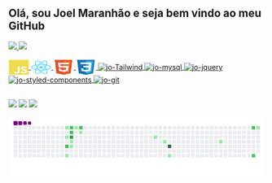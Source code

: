 ## Olá, sou Joel Maranhão e seja bem vindo ao meu GitHub

 <div>
  <a href="https://github.com/JoelMaranhaoFilho">
  <img height="180em" src="#"/>
  <img height="180em" src="#"/>
</div>
<div style="display: inline_block"><br>
  <img align="center" alt="jo-Js" height="30" width="40" src="https://raw.githubusercontent.com/devicons/devicon/master/icons/javascript/javascript-plain.svg">
  <img align="center" alt="jo-React" height="30" width="40" src="https://raw.githubusercontent.com/devicons/devicon/master/icons/react/react-original.svg">
  <img align="center" alt="jo-HTML" height="30" width="40" src="https://raw.githubusercontent.com/devicons/devicon/master/icons/html5/html5-original.svg">
  <img align="center" alt="jo-CSS" height="30" width="40" src="https://raw.githubusercontent.com/devicons/devicon/master/icons/css3/css3-original.svg">
  <img align="center" alt="jo-Tailwind" height="30" width="40" src="https://img.shields.io/badge/Tailwind_CSS-38B2AC?style=for-the-badge&logo=tailwind-css&logoColor=white">
  <img align="center" alt="jo-mysql" height="30" width="40" src="https://img.shields.io/badge/MySQL-00000F?style=for-the-badge&logo=mysql&logoColor=white">
  <img align="center" alt="jo-jquery" height="30" width="40" src="https://img.shields.io/badge/jQuery-0769AD?style=for-the-badge&logo=jquery&logoColor=white">
  <img align="center" alt="jo-styled-components" height="30" width="40" src="https://img.shields.io/badge/styled--components-DB7093?style=for-the-badge&logo=styled-components&logoColor=white">
  <img align="center" alt="jo-git" height="30" width="40" src="https://img.shields.io/badge/GIT-E44C30?style=for-the-badge&logo=git&logoColor=white">
  
</div>
  	
  
   
  ##
 
<div> 
  
  <a href="https://www.instagram.com/joel.maranhao/" target="_blank"><img src="https://img.shields.io/badge/-Instagram-%23E4405F?style=for-the-badge&logo=instagram&logoColor=white" target="_blank"></a>
  <a href = "https://mail.google.com/mail/u/0/?tab=rm&ogbl#inbox?compose=new"><img src="https://img.shields.io/badge/-Gmail-%23333?style=for-the-badge&logo=gmail&logoColor=white" target="_blank"></a>
  <a href="https://www.linkedin.com/in/joel-maranh%C3%A3o-9806751b1" target="_blank"><img src="https://img.shields.io/badge/-LinkedIn-%230077B5?style=for-the-badge&logo=linkedin&logoColor=white" target="_blank"></a> 
 
  ![snake gif](https://github.com/JoelMaranhaoFilho/JoelMaranhaoFilho/blob/output/github-contribution-grid-snake.gif)
 
</div>
